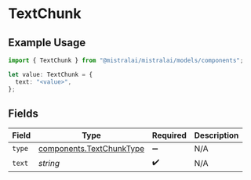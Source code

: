 # TextChunk

## Example Usage

```typescript
import { TextChunk } from "@mistralai/mistralai/models/components";

let value: TextChunk = {
  text: "<value>",
};
```

## Fields

| Field                                                                | Type                                                                 | Required                                                             | Description                                                          |
| -------------------------------------------------------------------- | -------------------------------------------------------------------- | -------------------------------------------------------------------- | -------------------------------------------------------------------- |
| `type`                                                               | [components.TextChunkType](../../models/components/textchunktype.md) | :heavy_minus_sign:                                                   | N/A                                                                  |
| `text`                                                               | *string*                                                             | :heavy_check_mark:                                                   | N/A                                                                  |